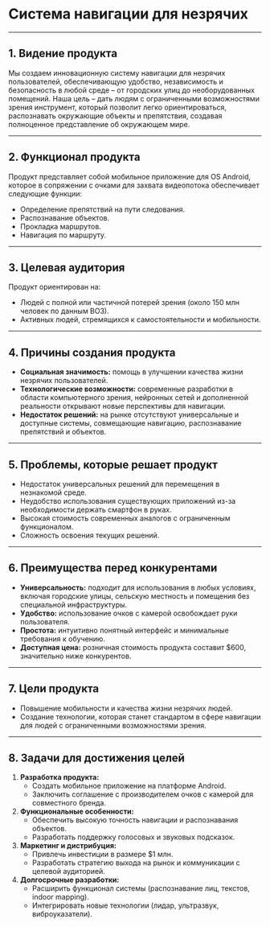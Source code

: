 # Система навигации для незрячих

---

## 1. Видение продукта  
Мы создаем инновационную систему навигации для незрячих пользователей, обеспечивающую удобство, независимость и безопасность в любой среде – от городских улиц до необорудованных помещений. Наша цель – дать людям с ограниченными возможностями зрения инструмент, который позволит легко ориентироваться, распознавать окружающие объекты и препятствия, создавая полноценное представление об окружающем мире.  

---

## 2. Функционал продукта  
Продукт представляет собой мобильное приложение для OS Android, которое в сопряжении с очками для захвата видеопотока обеспечивает следующие функции:  
- Определение препятствий на пути следования.  
- Распознавание объектов.  
- Прокладка маршрутов.  
- Навигация по маршруту.  

---

## 3. Целевая аудитория  
Продукт ориентирован на:  
- Людей с полной или частичной потерей зрения (около 150 млн человек по данным ВОЗ).  
- Активных людей, стремящихся к самостоятельности и мобильности.  

---

## 4. Причины создания продукта  
- **Социальная значимость:** помощь в улучшении качества жизни незрячих пользователей.  
- **Технологические возможности:** современные разработки в области компьютерного зрения, нейронных сетей и дополненной реальности открывают новые перспективы для навигации.  
- **Недостаток решений:** на рынке отсутствуют универсальные и доступные системы, совмещающие навигацию, распознавание препятствий и объектов.  

---

## 5. Проблемы, которые решает продукт  
- Недостаток универсальных решений для перемещения в незнакомой среде.  
- Неудобство использования существующих приложений из-за необходимости держать смартфон в руках.  
- Высокая стоимость современных аналогов с ограниченным функционалом.  
- Сложность освоения текущих решений.  

---

## 6. Преимущества перед конкурентами  
- **Универсальность:** подходит для использования в любых условиях, включая городские улицы, сельскую местность и помещения без специальной инфраструктуры.  
- **Удобство:** использование очков с камерой освобождает руки пользователя.  
- **Простота:** интуитивно понятный интерфейс и минимальные требования к обучению.  
- **Доступная цена:** розничная стоимость продукта составит $600, значительно ниже конкурентов.  

---

## 7. Цели продукта  
- Повышение мобильности и качества жизни незрячих людей.  
- Создание технологии, которая станет стандартом в сфере навигации для людей с ограниченными возможностями зрения.  

---

## 8. Задачи для достижения целей  
1. **Разработка продукта:**  
   - Создать мобильное приложение на платформе Android.  
   - Заключить соглашение с производителем очков с камерой для совместного бренда.  
2. **Функциональные особенности:**  
   - Обеспечить высокую точность навигации и распознавания объектов.  
   - Разработать поддержку голосовых и звуковых подсказок.  
3. **Маркетинг и дистрибуция:**  
   - Привлечь инвестиции в размере $1 млн.  
   - Разработать стратегию выхода на рынок и коммуникации с целевой аудиторией.  
4. **Долгосрочные разработки:**  
   - Расширить функционал системы (распознавание лиц, текстов, indoor mapping).  
   - Интегрировать новые технологии (лидар, ультразвук, виброуказатели).  

